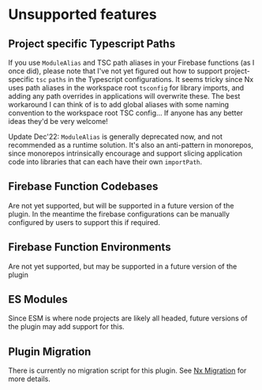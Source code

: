 # Unsupported features

## Project specific Typescript Paths

If you use `ModuleAlias` and TSC path aliases in your Firebase functions (as I once did), please note that I've not yet figured out how to support project-specific `tsc` `paths` in the Typescript configurations. It seems tricky since Nx uses path aliases in the workspace root `tsconfig` for library imports, and adding any path overrides in applications will overwrite these. The best workaround I can think of is to add global aliases with some naming convention to the workspace root TSC config... If anyone has any better ideas they'd be very welcome!

Update Dec'22: `ModuleAlias` is generally deprecated now, and not recommended as a runtime solution. It's also an anti-pattern in monorepos, since monorepos intrinsically encourage and support slicing application code into libraries that can each have their own `importPath`.

## Firebase Function Codebases

Are not yet supported, but will be supported in a future version of the plugin. In the meantime the firebase configurations can be manually configured by users to support this if required.

## Firebase Function Environments

Are not yet supported, but may be supported in a future version of the plugin

## ES Modules

Since ESM is where node projects are likely all headed, future versions of the plugin may add support for this.

## Plugin Migration

There is currently no migration script for this plugin. See [Nx Migration](nx-migration.md) for more details.
